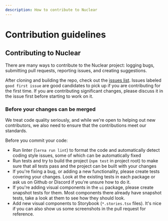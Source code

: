 ```yaml
---
description: How to contribute to Nuclear
---
```


# Contribution guidelines

## Contributing to Nuclear

There are many ways to contribute to the Nuclear project: logging bugs, submitting pull requests, reporting issues, and creating suggestions.

After cloning and building the repo, check out the [issues list](https://github.com/nukeop/nuclear/issues). Issues labeled `good first issue` are good candidates to pick up if you are contributing for the first time. If you are contributing significant changes, please discuss it in the issue first before starting to work on it.

### Before your changes can be merged

We treat code quality seriously, and while we're open to helping out new contributors, we also need to ensure that the contributions meet our standards.

Before you commit your code:

* Run linter \(`lerna run lint`\) to format the code and automatically detect coding style issues, some of which can be automatically fixed
* Run tests and try to build the project \(`npm test` in project root\) to make sure that all tests pass and the project can be built with your changes
* If you're fixing a bug, or adding a new functionality, please create tests covering your changes. Look at the existing tests in each package or ask us on Github or Discord if you're unsure how to do it.
* If you're adding visual components in the `ui` package, please create snapshot tests for them. Most components there already have snapshot tests, take a look at them to see how they should look.
* Add new visual components to Storybook \(`*.stories.tsx` files\). It's nice if you can also show us some screenshots in the pull request for reference.

